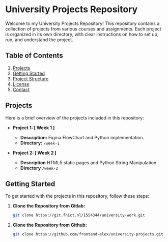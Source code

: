 # University Projects Repository

Welcome to my University Projects Repository! This repository contains a collection of projects from various courses and assignments. Each project is organized in its own directory, with clear instructions on how to set up, run, and understand the project.

## Table of Contents

1. [Projects](#projects)
2. [Getting Started](#getting-started)
3. [Project Structure](#project-structure)
4. [License](#license)
5. [Contact](#contact)

## Projects

Here is a brief overview of the projects included in this repository:

- **Project 1: [ Week 1 ]**
  - **Description:** Figma FlowChart and Python implementation.
  - **Directory:** `/week-1`

- **Project 2: [ Week 2 ]**
  - **Description** HTML5 static pages and Python String Manipulation
  - **Directory** `/week-2`

## Getting Started

To get started with the projects in this repository, follow these steps:

1. **Clone the Repository from Gitlab:**
   ```bash
   git clone https://git.fhict.nl/I554344/university-work.git 
2. **Clone the Repository from Github:**
   ```bash
   git clone https://github.com/frontend-alex/university-projects.git
